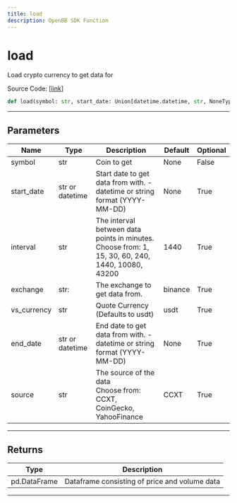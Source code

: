 ```yaml
---
title: load
description: OpenBB SDK Function
---
```


# load

Load crypto currency to get data for

Source Code: [[link](https://github.com/OpenBB-finance/OpenBBTerminal/tree/main/openbb_terminal/cryptocurrency/cryptocurrency_helpers.py#L489)]

```python
def load(symbol: str, start_date: Union[datetime.datetime, str, NoneType] = None, interval: str = "1440", exchange: str = "binance", vs_currency: str = "usdt", end_date: datetime.datetime | str | None = None, source: str = "CCXT") -> pd.DataFrame
```

---

## Parameters

| Name | Type | Description | Default | Optional |
| ---- | ---- | ----------- | ------- | -------- |
| symbol | str | Coin to get | None | False |
| start_date | str or datetime | Start date to get data from with. - datetime or string format (YYYY-MM-DD) | None | True |
| interval | str | The interval between data points in minutes.<br/>Choose from: 1, 15, 30, 60, 240, 1440, 10080, 43200 | 1440 | True |
| exchange | str: | The exchange to get data from. | binance | True |
| vs_currency | str | Quote Currency (Defaults to usdt) | usdt | True |
| end_date | str or datetime | End date to get data from with. - datetime or string format (YYYY-MM-DD) | None | True |
| source | str | The source of the data<br/>Choose from: CCXT, CoinGecko, YahooFinance | CCXT | True |


---

## Returns

| Type | Description |
| ---- | ----------- |
| pd.DataFrame | Dataframe consisting of price and volume data |
---

